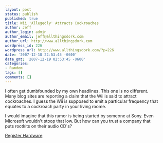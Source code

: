 ```yaml
---
layout: post
status: publish
published: true
title: Wii 'Allegedly' Attracts Cockroaches
author: Jeff
author_login: admin
author_email: jeff@allthingsdork.com
author_url: http://www.allthingsdork.com
wordpress_id: 226
wordpress_url: http://www.allthingsdork.com/?p=226
date: '2007-12-18 22:53:45 -0600'
date_gmt: '2007-12-19 02:53:45 -0600'
categories:
- Random
tags: []
comments: []
---
```

<p>I often get dumbfounded by my own headlines. This one is no different. Many blog sites are reporting a claim that the Wii is said to attract cockroaches. I guess the Wii is supposed to emit a particular frequency that equates to a cockroach party in your living roome.</p>
<p>I would imagine that this rumor is being started by someone at Sony. Even Microsoft wouldn't stoop that low. But how can you trust a company that puts rootkits on their audio CD's?</p>
<p><a href="http://www.reghardware.co.uk/2007/12/14/wii_attracts_cockroaches/">Register Hardware</a></p>
